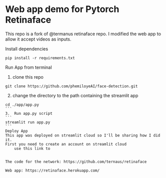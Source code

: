 # Web app demo for Pytorch Retinaface

This repo is a fork of @termanus retinaface repo. I modified the web app to allow it accept videos as inputs.

Install dependencies
```
pip install -r requirements.txt
```
Run App from terminal
1. clone this repo 
```
git clone https://github.com/phemiloyeAI/face-detection.git
```
2. change the directory to the path containing the streamlit app
````
cd ./app/app.py
```
3.  Run app.py script
```
streamlit run app.py
```
Deploy App 
This app was deployed on streamlit cloud so I'll be sharing how I did it.
First you need to create an account on streamlit cloud
	use this link to 


The code for the network: https://github.com/ternaus/retinaface

Web app: https://retinaface.herokuapp.com/
